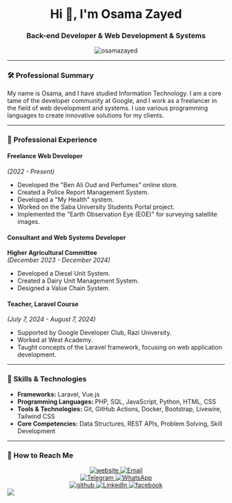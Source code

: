 <h1 align="center">Hi 👋, I'm Osama Zayed</h1>

<h3 align="center">Back-end Developer & Web Development & Systems</h3>

<p align="center">
  <img src="https://komarev.com/ghpvc/?username=osamazayed&label=Profile%20views&color=0e75b6&style=flat" alt="osamazayed" />
</p>

---

### 🛠 Professional Summary
My name is Osama, and I have studied Information Technology. I am a core tame of the developer community at Google, and I work as a freelancer in the field of web development and systems. I use various programming languages to create innovative solutions for my clients.

---

### 💼 Professional Experience

#### Freelance Web Developer  
*(2022 - Present)*  
- Developed the "Ben Ali Oud and Perfumes" online store.
- Created a Police Report Management System.
- Developed a "My Health" system.
- Worked on the Saba University Students Portal project.
- Implemented the "Earth Observation Eye (EOE)" for surveying satellite images.

#### Consultant and Web Systems Developer  
**Higher Agricultural Committee**  
*(December 2023 - December 2024)*  
- Developed a Diesel Unit System.
- Created a Dairy Unit Management System.
- Designed a Value Chain System.

#### Teacher, Laravel Course  
*(July 7, 2024 - August 7, 2024)*  
- Supported by Google Developer Club, Razi University.
- Worked at West Academy.
- Taught concepts of the Laravel framework, focusing on web application development.

---

### 🔧 Skills & Technologies
- **Frameworks:** Laravel, Vue.js
- **Programming Languages:** PHP, SQL, JavaScript, Python, HTML, CSS
- **Tools & Technologies:** Git, GitHub Actions, Docker, Bootstrap, Livewire, Tailwind CSS
- **Core Competencies:** Data Structures, REST APIs, Problem Solving, Skill Development

---
### 🎯 How to Reach Me
<div align="center">
 <a href="https://osamazayed.com" target="_blank">
    <img src="https://img.shields.io/badge/website-osamazayed.com-blue?style=for-the-badge&logo=html5&logoColor=white" alt="website" />
 </a>
 <a href="mailto:me@osamazayed.com" target="_blank">
    <img src="https://img.shields.io/badge/email-me@osamazayed.com-blue?style=for-the-badge&logo=gmail&logoColor=white" alt="Email" />
 </a>
<br />
 <a href="https://t.me/osama0zayed" target="_blank">
    <img src="https://img.shields.io/badge/Telegram-Omaralalwi-blue?style=for-the-badge&logo=telegram&logoColor=white" alt="Telegram" />
 </a>
 <a href="https://wa.me/00967775561590" target="_blank">
    <img src="https://img.shields.io/badge/WhatsApp-00967770902927-green?style=for-the-badge&logo=whatsapp&logoColor=white" alt="WhatsApp" />
 </a>
<br />
 <a href="https://github.com/osama-zayed" target="_blank">
    <img src="https://img.shields.io/badge/github-%2324292e.svg?&style=for-the-badge&logo=github&logoColor=white" alt="github" />
 </a>
 <a href="https://linkedin.com/in/osamazayed" target="_blank">
    <img src="https://img.shields.io/badge/LinkedIn-%230A66C2.svg?&style=for-the-badge&logo=linkedin&logoColor=white" alt="LinkedIn" />
 </a>
 <a href="https://www.facebook.com/osama0zayed" target="_blank">
    <img src="https://img.shields.io/badge/facebook-%232E87FB.svg?&style=for-the-badge&logo=facebook&logoColor=white" alt="facebook" />
 </a>
</div>

<img src="https://user-images.githubusercontent.com/73097560/115834477-dbab4500-a447-11eb-908a-139a6edaec5c.gif">
